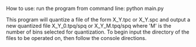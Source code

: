 How to use:
run the program from command line:
python main.py

This program will quantize a file of the form X_Y.tpc or X_Y.spc and output a new quantized file X_Y_0.tpq/spq or X_Y_M.tpq/spq
where 'M' is the number of bins selected for quantization. 
To begin input the directory of the files to be operated on, then follow the console directions. 